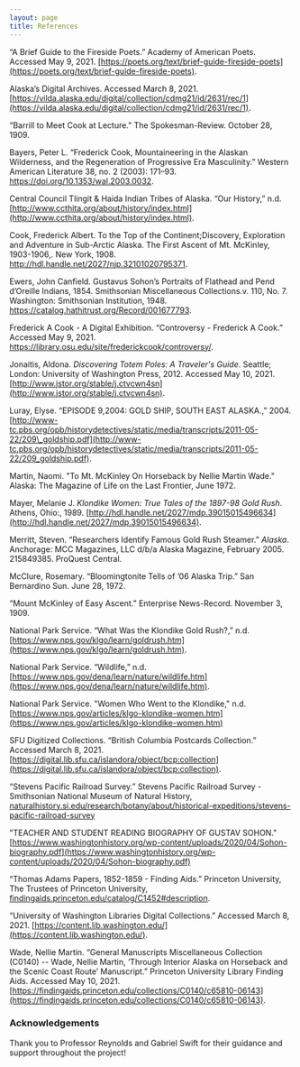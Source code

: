 ```yaml
---
layout: page
title: References
---
```


“A Brief Guide to the Fireside Poets.” Academy of American Poets. Accessed May 9, 2021. [https://poets.org/text/brief-guide-fireside-poets](https://poets.org/text/brief-guide-fireside-poets).

Alaska’s Digital Archives. Accessed March 8, 2021. [https://vilda.alaska.edu/digital/collection/cdmg21/id/2631/rec/1](https://vilda.alaska.edu/digital/collection/cdmg21/id/2631/rec/1).

“Barrill to Meet Cook at Lecture.” The Spokesman-Review. October 28, 1909. 

Bayers, Peter L. “Frederick Cook, Mountaineering in the Alaskan Wilderness, and the Regeneration of Progressive Era Masculinity.” Western American Literature 38, no. 2 (2003): 171–93. <https://doi.org/10.1353/wal.2003.0032>.

Central Council Tlingit & Haida Indian Tribes of Alaska. “Our History,” n.d. [http://www.ccthita.org/about/history/index.html](http://www.ccthita.org/about/history/index.html).

Cook, Frederick Albert. To the Top of the Continent;Discovery, Exploration and Adventure in Sub-Arctic Alaska. The First Ascent of Mt. McKinley, 1903-1906,. New York, 1908. <http://hdl.handle.net/2027/njp.32101020795371>.

Ewers, John Canfield. Gustavus Sohon’s Portraits of Flathead and Pend d’Oreille Indians, 1854. Smithsonian Miscellaneous Collections.v. 110, No. 7. Washington: Smithsonian Institution, 1948. <https://catalog.hathitrust.org/Record/001677793>.

Frederick A Cook - A Digital Exhibition. “Controversy - Frederick A Cook.” Accessed May 9, 2021. <https://library.osu.edu/site/frederickcook/controversy/>.

Jonaitis, Aldona. _Discovering Totem Poles: A Traveler's Guide_. Seattle; London: University of Washington Press, 2012. Accessed May 10, 2021. [http://www.jstor.org/stable/j.ctvcwn4sn](http://www.jstor.org/stable/j.ctvcwn4sn).

Luray, Elyse. “EPISODE 9,2004: GOLD SHIP, SOUTH EAST ALASKA.,” 2004.[http://www-tc.pbs.org/opb/historydetectives/static/media/transcripts/2011-05-22/209\_goldship.pdf](http://www-tc.pbs.org/opb/historydetectives/static/media/transcripts/2011-05-22/209_goldship.pdf).

Martin, Naomi. "To Mt. McKinley On Horseback by Nellie Martin Wade." Alaska: The Magazine of Life on the Last Frontier, June 1972.

Mayer, Melanie J. _Klondike Women: True Tales of the 1897-98 Gold Rush_. Athens, Ohio:, 1989. [http://hdl.handle.net/2027/mdp.39015015496634](http://hdl.handle.net/2027/mdp.39015015496634).

Merritt, Steven. “Researchers Identify Famous Gold Rush Steamer.” _Alaska_. Anchorage: MCC Magazines, LLC d/b/a Alaska Magazine, February 2005. 215849385. ProQuest Central.

McClure, Rosemary. “Bloomingtonite Tells of ’06 Alaska Trip.” San Bernardino Sun. June 28, 1972.

“Mount McKinley of Easy Ascent.” Enterprise News-Record. November 3, 1909.

National Park Service. “What Was the Klondike Gold Rush?,” n.d. [https://www.nps.gov/klgo/learn/goldrush.htm](https://www.nps.gov/klgo/learn/goldrush.htm).

National Park Service. “Wildlife,” n.d. [https://www.nps.gov/dena/learn/nature/wildlife.htm](https://www.nps.gov/dena/learn/nature/wildlife.htm).

National Park Service. "Women Who Went to the Klondike," n.d. [https://www.nps.gov/articles/klgo-klondike-women.htm](https://www.nps.gov/articles/klgo-klondike-women.htm)

SFU Digitized Collections. “British Columbia Postcards Collection.” Accessed March 8, 2021. [https://digital.lib.sfu.ca/islandora/object/bcp:collection](https://digital.lib.sfu.ca/islandora/object/bcp:collection).

“Stevens Pacific Railroad Survey.” Stevens Pacific Railroad Survey - Smithsonian National Museum of Natural History, [naturalhistory.si.edu/research/botany/about/historical-expeditions/stevens-pacific-railroad-survey](naturalhistory.si.edu/research/botany/about/historical-expeditions/stevens-pacific-railroad-survey)

"TEACHER AND STUDENT READING BIOGRAPHY OF GUSTAV SOHON." [https://www.washingtonhistory.org/wp-content/uploads/2020/04/Sohon-biography.pdf](https://www.washingtonhistory.org/wp-content/uploads/2020/04/Sohon-biography.pdf)

“Thomas Adams Papers, 1852-1859 - Finding Aids.” Princeton University, The Trustees of Princeton University, [findingaids.princeton.edu/catalog/C1452#description](findingaids.princeton.edu/catalog/C1452#description).

“University of Washington Libraries Digital Collections.” Accessed March 8, 2021. [https://content.lib.washington.edu/](https://content.lib.washington.edu/).

Wade, Nellie Martin. “General Manuscripts Miscellaneous Collection (C0140) -- Wade, Nellie Martin, ‘Through Interior Alaska on Horseback and the Scenic Coast Route’ Manuscript.” Princeton University Library Finding Aids. Accessed May 10, 2021. [https://findingaids.princeton.edu/collections/C0140/c65810-06143](https://findingaids.princeton.edu/collections/C0140/c65810-06143).


### Acknowledgements

Thank you to Professor Reynolds and Gabriel Swift for their guidance and support throughout the project!
